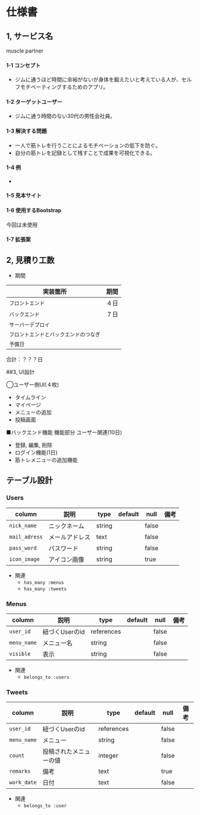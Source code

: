 # 仕様書
## 1, サービス名
muscle partner

#### 1-1 コンセプト
- ジムに通うほど時間に余裕がないが身体を鍛えたいと考えている人が、セルフモチベーティングするためのアプリ。

#### 1-2 ターゲットユーザー
- ジムに通う時間のない30代の男性会社員。

#### 1-3 解決する問題
- 一人で筋トレを行うことによるモチベーションの低下を防ぐ。
- 自分の筋トレを記録として残すことで成果を可視化できる。

#### 1-4 例
-

#### 1-5 見本サイト


#### 1-6 使用するBootstrap
今回は未使用

#### 1-7 拡張案


## 2, 見積り工数
- 期間

| 実装箇所 | 期間 |
|---|---|
| `フロントエンド` |４日|
| `バックエンド` |７日|
| `サーバーデプロイ` ||
| `フロントエンドとバックエンドのつなぎ` ||
| `予備日` ||

合計：？？？日


##3, UI設計

◯ユーザー側UI(４枚)
- タイムライン
- マイページ
- メニューの追加
- 投稿画面

■バックエンド機能
機能部分
ユーザー関連(10日)
- 登録, 編集, 削除
- ログイン機能(1日)
- 筋トレメニューの追加機能

## テーブル設計

### Users

|column|説明|type|default|null|備考|
|---|---|---|---|---|---|
| `nick_name` | ニックネーム | string |  | false | |
| `mail_adress` | メールアドレス | text | | false | |
| `pass_word` | パスワード | string | | false | |
| `icon_image` | アイコン画像 | string | | true | |

- 関連
  - `has_many :menus`
  - `has_many :tweets`

### Menus
| column | 説明 | type | default | null | 備考 |
|---|---|---|---|---|---|
| `user_id` | 紐づくUserのid | references | | false | |
| `menu_name` | メニュー名 | string | | false | |
| `visible` | 表示 | string | | false | |


- 関連
  - `belongs_to :users`


### Tweets

| column | 説明 | type | default | null | 備考 |
|---|---|---|---|---|---|
| `user_id` | 紐づくUserのid | references | | false | |
| `menu_name` | メニュー | string |  | false | |
| `count` | 投稿されたメニューの値 | integer | | false | |
| `remarks` | 備考 | text | | true | |
| `work_date` | 日付 | text | | false | |


- 関連
  - `belongs_to :user`
